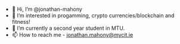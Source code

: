 - 👋 Hi, I’m @jonathan-mahony
- 👀 I’m interested in progamming, crypto currencies/blockchain and fitness!
- 🌱 I’m currently a second year student in MTU.
- 📫 How to reach me - jonathan.mahony@mycit.ie


